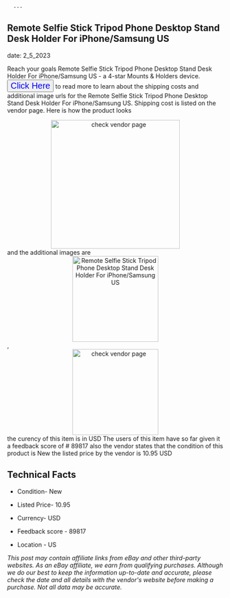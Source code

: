  
      ---
      

 ## Remote Selfie Stick Tripod Phone Desktop Stand Desk Holder For iPhone/Samsung US 

 

      

date: 2_5_2023
     

     
      

Reach your goals Remote Selfie Stick Tripod Phone Desktop Stand Desk Holder For iPhone/Samsung US - a 4-star Mounts & Holders device. <button style="font-size:20px;color:blue" onclick="window.location.href = 'https://www.ebay.com/itm/274743835606?hash=item3ff8023bd6%3Ag%3AKsYAAOSw0C5gZ2wS&mkevt=1&mkcid=1&mkrid=711-53200-19255-0&campid=%253CePNCampaignId%253E&customid=%253CreferenceId%253E&toolid=10049'">Click Here</button> to read more to learn about the shipping costs and additional image urls for the Remote Selfie Stick Tripod Phone Desktop Stand Desk Holder For iPhone/Samsung US. Shipping cost is listed on the vendor page. Here is how the product looks <div style="text-align:center;"><img onclick="window.location.href = 'https://www.ebay.com/itm/274743835606?hash=item3ff8023bd6%3Ag%3AKsYAAOSw0C5gZ2wS&mkevt=1&mkcid=1&mkrid=711-53200-19255-0&campid=%253CePNCampaignId%253E&customid=%253CreferenceId%253E&toolid=10049';" src="https://i.ebayimg.com/thumbs/images/g/KsYAAOSw0C5gZ2wS/s-l225.jpg" alt="check vendor page" style="width:300px; height:auto;object-fit:contain;" /></div> and the additional images are <div style="text-align:center;"><img onclick="window.location.href = '$https://www.ebay.com/itm/274743835606?hash=item3ff8023bd6%3Ag%3AKsYAAOSw0C5gZ2wS&mkevt=1&mkcid=1&mkrid=711-53200-19255-0&campid=%253CePNCampaignId%253E&customid=%253CreferenceId%253E&toolid=10049';" src="https://i.ebayimg.com/images/g/KsYAAOSw0C5gZ2wS/s-l1200.jpg" alt="Remote Selfie Stick Tripod Phone Desktop Stand Desk Holder For iPhone/Samsung US" style="width:200px; height:auto;object-fit:contain;" /></div>,<div style="text-align:center;"><img onclick="window.location.href = '$https://www.ebay.com/itm/274743835606?hash=item3ff8023bd6%3Ag%3AKsYAAOSw0C5gZ2wS&mkevt=1&mkcid=1&mkrid=711-53200-19255-0&campid=%253CePNCampaignId%253E&customid=%253CreferenceId%253E&toolid=10049';" src="https://origin-galleryplus.ebayimg.com/ws/web/274743835606_2_0_1/225x225.jpg,https://origin-galleryplus.ebayimg.com/ws/web/274743835606_3_0_1/225x225.jpg,https://origin-galleryplus.ebayimg.com/ws/web/274743835606_4_0_1/225x225.jpg,https://origin-galleryplus.ebayimg.com/ws/web/274743835606_5_0_1/225x225.jpg,https://origin-galleryplus.ebayimg.com/ws/web/274743835606_6_0_1/225x225.jpg,https://origin-galleryplus.ebayimg.com/ws/web/274743835606_7_0_1/225x225.jpg" alt="check vendor page" style="width:200px; height:auto;object-fit:contain;"/></div> the curency of this item is in USD The users of this item have so far given it a feedback score of # 89817 also the vendor states that the condition of this product is New the listed price by the vendor is  10.95 USD


      
      

 ## Technical Facts 



      
      

 - Condition- New 


      

 - Listed Price- 10.95 


      

 - Currency- USD 


      

 - Feedback score - 89817 


      

 - Location - US 


      
      

*_This post may contain affiliate links from eBay and other third-party websites. As an eBay affiliate, we earn from qualifying purchases. Although we do our best to keep the information up-to-date and accurate, please check the date and all details with the vendor's website before making a purchase. Not all data may be accurate._*



      
      